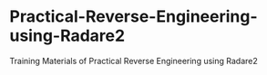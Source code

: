 # Practical-Reverse-Engineering-using-Radare2
Training Materials of Practical Reverse Engineering using Radare2
